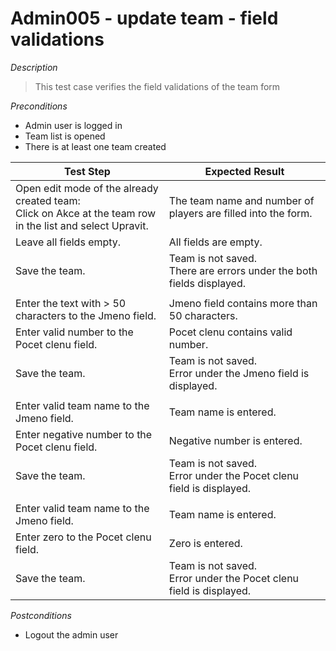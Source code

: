 # Admin005 - update team - field validations

*Description*
>This test case verifies the field validations of the team form

*Preconditions*
* Admin user is logged in
* Team list is opened
* There is at least one team created

|Test Step|Expected Result|
|---------|---------------|
|Open edit mode of the already created team:<br>Click on Akce at the team row in the list and select Upravit.|The team name and number of players are filled into the form.|
|Leave all fields empty.|All fields are empty.|
|Save the team.|Team is not saved.<br>There are errors under the both fields displayed.|
|||
|Enter the text with > 50 characters to the Jmeno field.|Jmeno field contains more than 50 characters.|
|Enter valid number to the Pocet clenu field.|Pocet clenu contains valid number.|
|Save the team.|Team is not saved.<br>Error under the Jmeno field is displayed.|
|||
|Enter valid team name to the Jmeno field.|Team name is entered.|
|Enter negative number to the Pocet clenu field.|Negative number is entered.|
|Save the team.|Team is not saved.<br>Error under the Pocet clenu field is displayed.|
|||
|Enter valid team name to the Jmeno field.|Team name is entered.|
|Enter zero to the Pocet clenu field.|Zero is entered.|
|Save the team.|Team is not saved.<br>Error under the Pocet clenu field is displayed.|

*Postconditions*
* Logout the admin user
